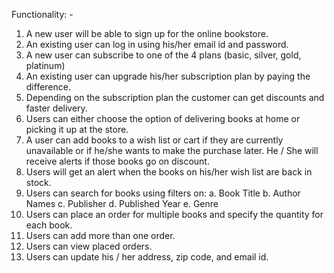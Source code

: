Functionality: -
1.	A new user will be able to sign up for the online bookstore.
2.	An existing user can log in using his/her email id and password.
3.	A new user can subscribe to one of the 4 plans (basic, silver, gold, platinum)
4.	An existing user can upgrade his/her subscription plan by paying the difference.
5.	Depending on the subscription plan the customer can get discounts and faster delivery.
6.	Users can either choose the option of delivering books at home or picking it up at the store.
7.	A user can add books to a wish list or cart if they are currently unavailable or if he/she wants to make the purchase later. He / She will receive alerts if those books go on discount.
8.	Users will get an alert when the books on his/her wish list are back in stock.
9.	Users can search for books using filters on:
a.	Book Title
b.	Author Names
c.	Publisher
d.	Published Year
e.	Genre
10.	Users can place an order for multiple books and specify the quantity for each book.
11.	Users can add more than one order.
12.	Users can view placed orders.
13.	Users can update his / her address, zip code, and email id.
